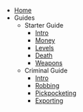 - [Home](home)
- Guides
    - Starter Guide
        - [Intro](startguide/homepage)
        - [Money](startguide/basicmoney)
        - [Levels](startguide/levels)
        - [Death](startguide/death)
        - [Weapons](startguide/weapons)
    - Criminal Guide
        - [Intro](crimguide/homepage)
        - [Robbing](crimguide/robbery)
        - [Pickpocketing](crimguide/pickpocket)
        - [Exporting](crimguide/exporting)